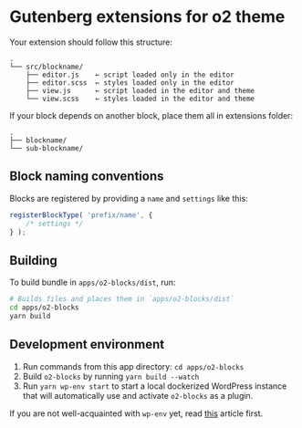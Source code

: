 # Gutenberg extensions for o2 theme

Your extension should follow this structure:

```
.
└── src/blockname/
    ├── editor.js    ← script loaded only in the editor
    ├── editor.scss  ← styles loaded only in the editor
    ├── view.js      ← script loaded in the editor and theme
    └── view.scss    ← styles loaded in the editor and theme
```

If your block depends on another block, place them all in extensions folder:

```
.
├── blockname/
└── sub-blockname/
```

## Block naming conventions

Blocks are registered by providing a `name` and `settings` like this:

```js
registerBlockType( 'prefix/name', {
	/* settings */
} );
```

## Building

To build bundle in `apps/o2-blocks/dist`, run:

```bash
# Builds files and places them in `apps/o2-blocks/dist`
cd apps/o2-blocks
yarn build
```

## Development environment

1. Run commands from this app directory: `cd apps/o2-blocks`
1. Build `o2-blocks` by running `yarn build --watch`
1. Run `yarn wp-env start` to start a local dockerized WordPress instance that will automatically use and activate `o2-blocks` as a plugin.

If you are not well-acquainted with `wp-env` yet, read [this](https://make.wordpress.org/core/2020/03/03/wp-env-simple-local-environments-for-wordpress/) article first.
